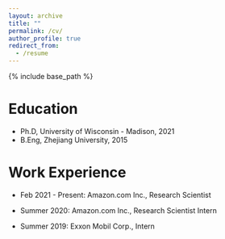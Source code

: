 ```yaml
---
layout: archive
title: ""
permalink: /cv/
author_profile: true
redirect_from:
  - /resume
---
```


{% include base_path %}

Education
======
* Ph.D, University of Wisconsin - Madison, 2021
* B.Eng, Zhejiang University, 2015

Work Experience
======
* Feb 2021 - Present: Amazon.com Inc., Research Scientist

* Summer 2020: Amazon.com Inc., Research Scientist Intern

* Summer 2019: Exxon Mobil Corp., Intern

  

